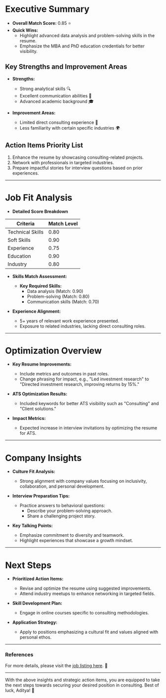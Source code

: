 # Executive Summary
- **Overall Match Score:** 0.85 ⭐
- **Quick Wins:**
    - Highlight advanced data analysis and problem-solving skills in the resume.
    - Emphasize the MBA and PhD education credentials for better visibility.
  
## Key Strengths and Improvement Areas
- **Strengths:**
  - Strong analytical skills 🔍
  - Excellent communication abilities 📢
  - Advanced academic background 🎓
  
- **Improvement Areas:**
  - Limited direct consulting experience 💼
  - Less familiarity with certain specific industries 🌍

## Action Items Priority List
1. Enhance the resume by showcasing consulting-related projects.
2. Network with professionals in targeted industries.
3. Prepare impactful stories for interview questions based on prior experiences.

---

# Job Fit Analysis
- **Detailed Score Breakdown**

| Criteria               | Match Level |
|-----------------------|-------------|
| Technical Skills      | 0.80        |
| Soft Skills           | 0.90        |
| Experience            | 0.75        |
| Education             | 0.90        |
| Industry              | 0.80        |

- **Skills Match Assessment:**
  - **Key Required Skills:**
    - Data analysis (Match: 0.90)
    - Problem-solving (Match: 0.80)
    - Communication skills (Match: 0.70)

- **Experience Alignment:**
  - 5+ years of relevant work experience presented.
  - Exposure to related industries, lacking direct consulting roles.

---

# Optimization Overview
- **Key Resume Improvements:**
  - Include metrics and outcomes in past roles.
  - Change phrasing for impact, e.g., "Led investment research" to "Directed investment research, improving returns by 15%."
  
- **ATS Optimization Results:**
  - Included keywords for better ATS visibility such as "Consulting" and "Client solutions."

- **Impact Metrics:**
  - Expected increase in interview invitations by optimizing the resume for ATS.

---

# Company Insights
- **Culture Fit Analysis:**
  - Strong alignment with company values focusing on inclusivity, collaboration, and personal development.

- **Interview Preparation Tips:**
  - Practice answers to behavioral questions:
    - Describe your problem-solving approach.
    - Share a challenging project story.
  
- **Key Talking Points:**
  - Emphasize commitment to diversity and teamwork.
  - Highlight experiences that showcase a growth mindset.

---

# Next Steps
- **Prioritized Action Items:**
  - Revise and optimize the resume using suggested improvements.
  - Attend industry meetups to enhance networking in targeted fields.
  
- **Skill Development Plan:**
  - Engage in online courses specific to consulting methodologies.
  
- **Application Strategy:**
  - Apply to positions emphasizing a cultural fit and values aligned with personal ethos.

---

### References
For more details, please visit the [job listing here](https://www.mckinsey.com/careers/search-jobs/jobs/associate-15178). 📄

---

With the above insights and strategic action items, you are equipped to take the next steps towards securing your desired position in consulting. Best of luck, Aditya! 🚀